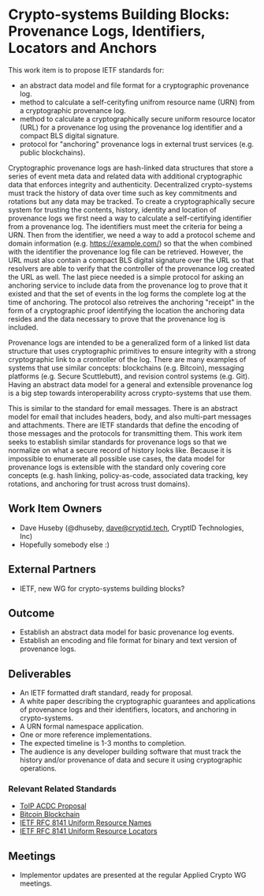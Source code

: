 # Crypto-systems Building Blocks: Provenance Logs, Identifiers, Locators and Anchors

This work item is to propose IETF standards for:

- an abstract data model and file format for a cryptographic provenance log.
- method to calculate a self-cerityfing unifrom resource name (URN) from a
  cryptographic provenance log.
- method to calculate a cryptographically secure uniform resource locator (URL)
  for a provenance log using the provenance log identifier and a compact BLS
  digital signature.
- protocol for "anchoring" provenance logs in external trust services (e.g.
  public blockchains).

Cryptographic provenance logs are hash-linked data structures that store a
series of event meta data and related data with additional cryptographic data
that enforces integrity and authenticity. Decentralized crypto-systems must
track the history of data over time such as key commitments and rotations but
any data may be tracked. To create a cryptographically secure system for
trusting the contents, history, identity and location of provenance logs we
first need a way to calculate a self-certifying identifier from a provenance
log. The identifiers must meet the criteria for being a URN. Then from the
identifier, we need a way to add a protocol scheme and domain information (e.g.
https://example.com/) so that the when combined with the identifier the
provenance log file can be retrieved. However, the URL must also contain a
compact BLS digital signature over the URL so that resolvers are able to verify
that the controller of the provenance log created the URL as well. The last
piece needed is a simple protocol for asking an anchoring service to include
data from the provenance log to prove that it existed and that the set of
events in the log forms the complete log at the time of anchoring. The protocol
also retreives the anchoring "receipt" in the form of a cryptographic proof
identifying the location the anchoring data resides and the data necessary to
prove that the provenance log is included.

Provenance logs are intended to be a generalized form of a linked list data
structure that uses cryptographic primitives to ensure integrity with a strong
cryptographic link to a crontroller of the log. There are many examples of
systems that use similar concepts: blockchains (e.g. Bitcoin), messaging
platforms (e.g. Secure Scuttlebutt), and revision control systems (e.g. Git).
Having an abstract data model for a general and extensible provenance log is
a big step towards interoperability across crypto-systems that use them.

This is similar to the standard for email messages. There is an abstract model
for email that includes headers, body, and also multi-part messages and
attachments. There are IETF standards that define the encoding of those
messages and the protocols for transmitting them. This work item seeks to
establish similar standards for provenance logs so that we normalize on what
a secure record of history looks like. Because it is impossible to enumerate
all possible use cases, the data model for provenance logs is extensible with
the standard only covering core concepts (e.g. hash linking, policy-as-code,
associated data tracking, key rotations, and anchoring for trust across
trust domains).

## Work Item Owners
- Dave Huseby (@dhuseby, dave@cryptid.tech, CryptID Technologies, Inc)
- Hopefully somebody else :)

## External Partners
- IETF, new WG for crypto-systems building blocks?

## Outcome
- Establish an abstract data model for basic provenance log events.
- Establish an encoding and file format for binary and text version of
  provenance logs.

## Deliverables
- An IETF formatted draft standard, ready for proposal.
- A white paper describing the cryptographic guarantees and applications of
  provenance logs and their identifiers, locators, and anchoring in
  crypto-systems.
- A URN formal namespace application.
- One or more reference implementations.
- The expected timeline is 1-3 months to completion.
- The audience is any developer building software that must track the history
  and/or provenance of data and secure it using cryptographic operations.

### Relevant Related Standards
- [ToIP ACDC Proposal][0]
- [Bitcoin Blockchain][1]
- [IETF RFC 8141 Uniform Resource Names][2]
- [IETF RFC 8141 Uniform Resource Locators][3]

## Meetings
- Implementor updates are presented at the regular Applied Crypto WG meetings.

[0]: https://wiki.trustoverip.org/display/HOME/ACDC+%28Authentic+Chained+Data+Container%29+Task+Force
[1]: https://developer.bitcoin.org/reference/block_chain.html
[2]: https://datatracker.ietf.org/doc/html/rfc8141
[3]: https://datatracker.ietf.org/doc/html/rfc1738
